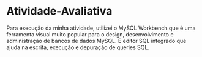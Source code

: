 # Atividade-Avaliativa



Para execução da minha atividade, utilizei o MySQL Workbench que é uma ferramenta visual muito popular para o design, desenvolvimento e administração de bancos de dados MySQL. E editor SQL integrado que ajuda na escrita, execução e depuração de queries SQL.
